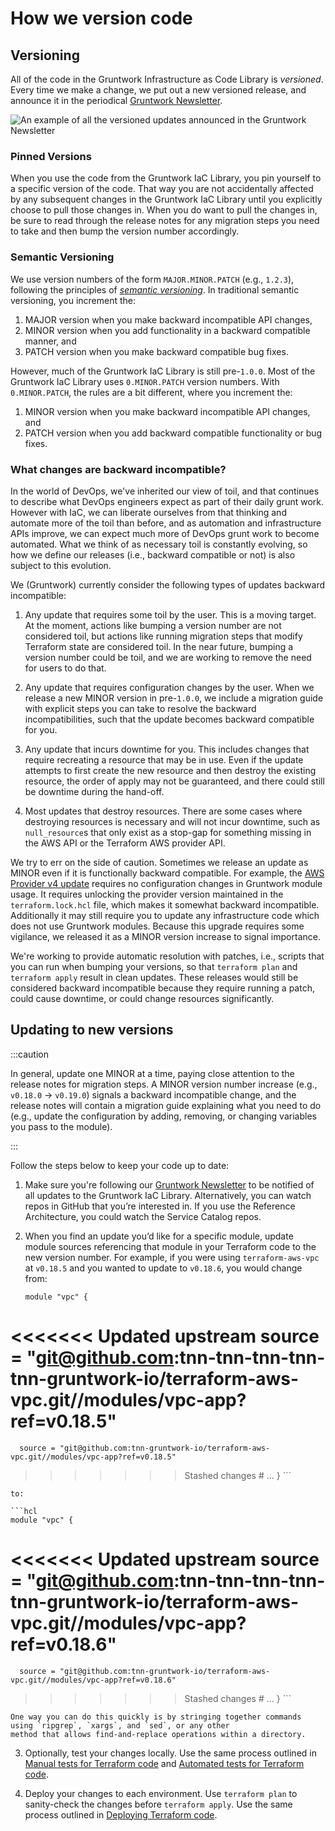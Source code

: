 # How we version code

## Versioning

All of the code in the Gruntwork Infrastructure as Code Library is _versioned_. Every time we make a change, we put out a new
versioned release, and announce it in the periodical
[Gruntwork Newsletter](https://blog.gruntwork.io/tagged/gruntwork-newsletter).

![An example of all the versioned updates announced in the Gruntwork Newsletter](/img/guides/stay-up-to-date/newsletter.png)

### Pinned Versions

When you use the code from the Gruntwork IaC Library, you pin yourself to a specific version of the code. That way 
you are not accidentally affected by any subsequent changes in the Gruntwork IaC Library until you explicitly choose to
pull those changes in. When you do want to pull the changes in, be sure to read through the release notes for any 
migration steps you need to take and then bump the version number accordingly.

### Semantic Versioning

We use version numbers of the form `MAJOR.MINOR.PATCH` (e.g., `1.2.3`), following the principles of
_[semantic versioning](https://semver.org)_. In traditional semantic versioning, you increment the:

1. MAJOR version when you make backward incompatible API changes,
2. MINOR version when you add functionality in a backward compatible manner, and
3. PATCH version when you make backward compatible bug fixes.

However, much of the Gruntwork IaC Library is still pre-`1.0.0`. Most of the Gruntwork IaC Library uses 
`0.MINOR.PATCH` version numbers. With `0.MINOR.PATCH`, the rules are a bit different, where you increment the:

1. MINOR version when you make backward incompatible API changes, and
2. PATCH version when you add backward compatible functionality or bug fixes.

### What changes are backward incompatible?

In the world of DevOps, we've inherited our view of toil, and that continues to describe what DevOps engineers expect 
as part of their daily grunt work. However with IaC, we can liberate ourselves from that thinking and automate more of 
the toil than before, and as automation and infrastructure APIs improve, we can expect much more of DevOps grunt work 
to become automated. What we think of as necessary toil is constantly evolving, so how we define our releases (i.e., 
backward compatible or not) is also subject to this evolution.

We (Gruntwork) currently consider the following types of updates backward incompatible:

1. Any update that requires some toil by the user. This is a moving target. At the moment, actions like bumping a
version number are not considered toil, but actions like running migration steps that modify Terraform state are
considered toil. In the near future, bumping a version number could be toil, and we are working to remove the need
for users to do that.

2. Any update that requires configuration changes by the user. When we release a new MINOR version in pre-`1.0.0`, we 
include a migration guide with explicit steps you can take to resolve the backward incompatibilities, such that the 
update becomes backward compatible for you. 

3. Any update that incurs downtime for you. This includes changes that require recreating a resource that may be in 
use. Even if the update attempts to first create the new resource and then destroy the existing resource, the order of
apply may not be guaranteed, and there could still be downtime during the hand-off.

4. Most updates that destroy resources. There are some cases where destroying resources is necessary and will not incur 
downtime, such as `null_resource`s that only exist as a stop-gap for something missing in the AWS API or the Terraform
AWS provider API.

We try to err on the side of caution. Sometimes we release an update as MINOR even if it is functionally backward 
compatible. For example, the [AWS Provider v4 update](/guides/stay-up-to-date/terraform/how-to-update-to-aws-provider-v4)
requires no configuration changes in Gruntwork module usage. It requires unlocking the provider version maintained in 
the `terraform.lock.hcl` file, which makes it somewhat backward incompatible. Additionally it may still require you to 
update any infrastructure code which does not use Gruntwork modules. Because this upgrade requires some vigilance, we 
released it as a MINOR version increase to signal importance.

We're working to provide automatic resolution with patches, i.e., scripts that you can run when bumping your versions,
so that `terraform plan` and `terraform apply` result in clean updates. These releases would still be considered
backward incompatible because they require running a patch, could cause downtime, or could change resources 
significantly.

## Updating to new versions

:::caution

In general, update one MINOR at a time, paying close attention to the release notes for migration steps. A MINOR 
version number increase (e.g., `v0.18.0` → `v0.19.0`) signals a backward incompatible change, and the release 
notes will contain a migration guide explaining what you need to do (e.g., update the configuration by adding, 
removing, or changing variables you pass to the module).

:::

Follow the steps below to keep your code up to date:

1.  Make sure you're following our [Gruntwork Newsletter](https://blog.gruntwork.io/tagged/gruntwork-newsletter)
    to be notified of all updates to the Gruntwork IaC Library. Alternatively, you can watch repos in GitHub that 
    you’re interested in. If you use the Reference Architecture, you could watch the Service Catalog repos.

2.  When you find an update you’d like for a specific module, update module sources referencing that module in your 
    Terraform code to the new version number. For example, if you were using `terraform-aws-vpc` at `v0.18.5` and you
    wanted to update to `v0.18.6`, you would change from:

    ```hcl
    module "vpc" {
<<<<<<< Updated upstream
      source = "git@github.com:tnn-tnn-tnn-tnn-tnn-gruntwork-io/terraform-aws-vpc.git//modules/vpc-app?ref=v0.18.5"
=======
      source = "git@github.com:tnn-gruntwork-io/terraform-aws-vpc.git//modules/vpc-app?ref=v0.18.5"
>>>>>>> Stashed changes
      # ...
    }
    ```

    to:

    ```hcl
    module "vpc" {
<<<<<<< Updated upstream
      source = "git@github.com:tnn-tnn-tnn-tnn-tnn-gruntwork-io/terraform-aws-vpc.git//modules/vpc-app?ref=v0.18.6"
=======
      source = "git@github.com:tnn-gruntwork-io/terraform-aws-vpc.git//modules/vpc-app?ref=v0.18.6"
>>>>>>> Stashed changes
      # ...
    }
    ```

    One way you can do this quickly is by stringing together commands using `ripgrep`, `xargs`, and `sed`, or any other
    method that allows find-and-replace operations within a directory.

3.  Optionally, test your changes locally. Use the same process outlined in 
    [Manual tests for Terraform code](/intro/first-deployment/testing#manual-tests-for-terraform-code) and
    [Automated tests for Terraform code](/intro/first-deployment/testing#automated-tests-for-terraform-code).

4.  Deploy your changes to each environment. Use `terraform plan` to sanity-check the changes before `terraform apply`.
    Use the same process outlined in [Deploying Terraform code](#deploy_terraform).


<!-- ##DOCS-SOURCER-START
{
  "sourcePlugin": "local-copier",
  "hash": "e6b205742fd86b90d4b9c4d01efb2853"
}
##DOCS-SOURCER-END -->
